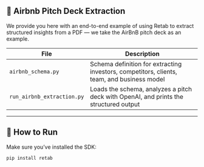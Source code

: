 ## 🏢 Airbnb Pitch Deck Extraction

We provide you here with an end-to-end example of using Retab to extract structured insights from a PDF — we take the AirBnB pitch deck as an example.

| File | Description |
|------|-------------|
| `airbnb_schema.py` | Schema definition for extracting investors, competitors, clients, team, and business model |
| `run_airbnb_extraction.py` | Loads the schema, analyzes a pitch deck with OpenAI, and prints the structured output |

---

## 🧪 How to Run

Make sure you’ve installed the SDK:

```bash
pip install retab